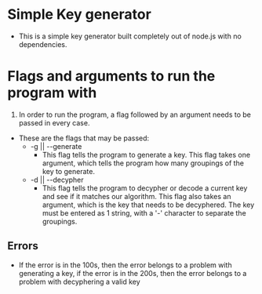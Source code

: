 # Simple Key generator

* This is a simple key generator built completely out of node.js with no dependencies.

# Flags and arguments to run the program with

1. In order to run the program, a flag followed by an argument needs to be passed in every case.
  * These are the flags that may be passed:
    * -g    ||   --generate
      * This flag tells the program to generate a key. This flag takes one argument, which tells the program how many groupings of the key to generate.
    * -d    ||   --decypher
      * This flag tells the program to decypher or decode a current key and see if it matches our algorithm. This flag also takes an argument, which is the key that needs to be decyphered. The key must be entered as 1 string, with a '-' character to separate the groupings.


## Errors

* If the error is in the 100s, then the error belongs to a problem with generating a key, if the error is in the 200s, then the error belongs to a problem with decyphering a valid key
